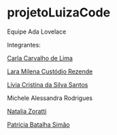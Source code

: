 # projetoLuizaCode
Equipe Ada Lovelace

Integrantes:

[Carla Carvalho de Lima](https://github.com/CarlaCarvaLima)

[Lara Milena Custódio Rezende](https://github.com/Lara-Milena)

[Lívia Cristina da Silva Santos](https://github.com/lsilva18)

Michele Alessandra Rodrigues

[Natalia Zoratti](https://github.com/natizoratti)

[Patrícia Batalha Simão](https://github.com/patriciabatalha)



